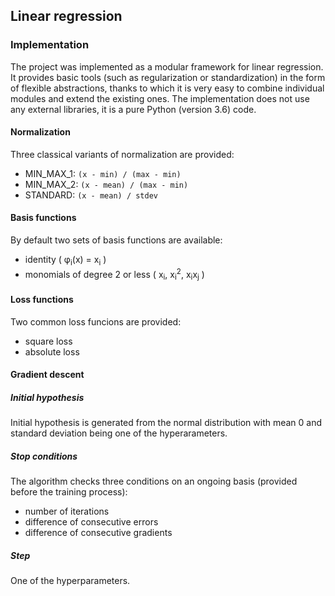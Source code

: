 ## Linear regression

### Implementation
The project was implemented as a modular framework for linear regression. It provides basic tools (such as regularization or standardization) in the form of flexible abstractions, thanks to which it is very easy to combine individual modules and extend the existing ones. The implementation does not use any external libraries, it is a pure Python (version 3.6) code.

#### Normalization
Three classical variants of normalization are provided:
 - MIN_MAX_1: `(x - min) / (max - min)`
 - MIN_MAX_2: `(x - mean) / (max - min)`
 - STANDARD: `(x - mean) / stdev`

#### Basis functions
By default two sets of basis functions are available:
 - identity ( &phi;<sub>i</sub>(x) = x<sub>i</sub> )
 - monomials of degree 2 or less ( x<sub>i</sub>, x<sub>i</sub><sup>2</sup>, x<sub>i</sub>x<sub>j</sub> )
 
#### Loss functions
Two common loss funcions are provided:
 - square loss
 - absolute loss
 
 
#### Gradient descent
##### Initial hypothesis
Initial hypothesis is generated from the normal distribution with mean 0 and standard deviation being one of the hyperarameters.

##### Stop conditions
The algorithm checks three conditions on an ongoing basis (provided before the training process):
 - number of iterations
 - difference of consecutive errors
 - difference of consecutive gradients
 
##### Step
One of the hyperparameters.
